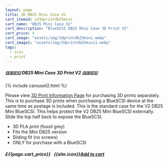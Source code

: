 ```yaml
---
layout: page
title: 3D DB25 Mini Case V2
cart_itemid: v23dprintdb25mini
cart_name: "DB25 Mini Case V2"
cart_description: "BlueSCSI DB25 Mini Case 3D Print V2"
cart_price: 4
cart_image: "assets/img/3dprintdb25mini.webp"
cart_image1: "assets/img/3dprintdb25mini1.webp"
tags: 
  - scsi
  - print
---
```


##### 🇬🇧🇪🇺 DB25 Mini Case 3D Print V2 🇬🇧🇪🇺

{% include carousel2.html %}

Please view [3D Print Information Page](/print) for purchasing 3D prints separately. This is to purchase 3D prints when purchasing a BlueSCSI device at the same time as postage is included. This is the standard case for the V2 DB25 Mini BlueSCSI. This helps protect the V2 DB25 Mini BlueSCSI externally. Slide the top half back to expose the BlueSCSI.

* 3D PLA print (fossil grey)
* Fits the Mini DB25 version
* Sliding fit (no screws)
* ONLY for purchase with a BlueSCSI

##### £{{page.cart_price}} &nbsp; {{site.icon}}[Add to cart](/cart#{{page.cart_itemid}})